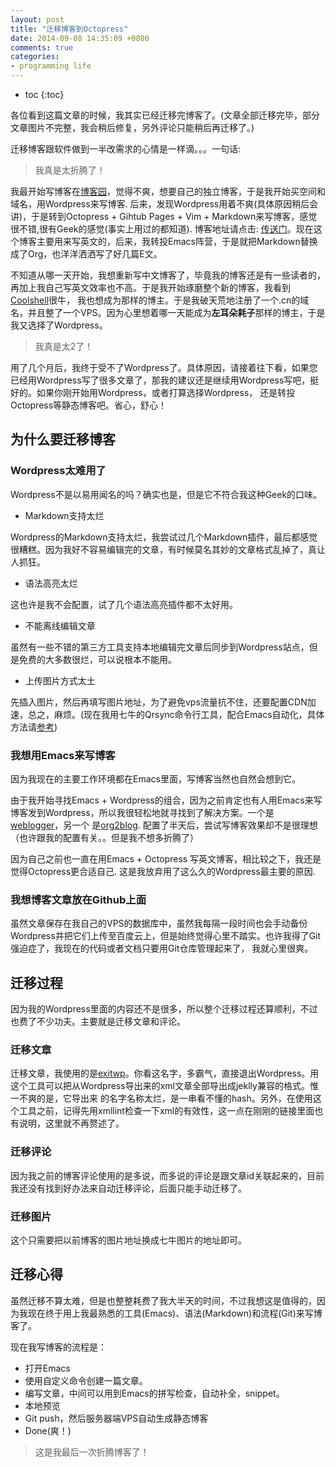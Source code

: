 ```yaml
---
layout: post
title: "迁移博客到Octopress"
date: 2014-09-08 14:35:09 +0800
comments: true
categories:
- programming life
---
```


* toc
{:toc}

各位看到这篇文章的时候，我其实已经迁移完博客了。(文章全部迁移完毕，部分文章图片不完整，我会稍后修复，另外评论只能稍后再迁移了。)

迁移博客跟软件做到一半改需求的心情是一样滴。。。一句话:

> 我真是太折腾了！

<!-- more -->

我最开始写博客在[博客园](http://cnblogs.com/zilongshanren)，觉得不爽，想要自己的独立博客，于是我开始买空间和域名，用Wordpress来写博客.
后来，发现Wordpress用着不爽(具体原因稍后会讲)，于是转到Octopress + Gihtub Pages + Vim + Markdown来写博客，感觉很不错,很有Geek的感觉(事实上用过的都知道).
博客地址请点击: [传送门](http://blog.zilongshanren.com)。现在这个博客主要用来写英文的，后来，我转投Emacs阵营，于是就把Markdown替换成了Org，也洋洋洒洒写了好几篇E文。

不知道从哪一天开始，我想重新写中文博客了，毕竟我的博客还是有一些读者的，再加上我自己写英文效率也不高。于是我开始琢磨整个新的博客，我看到[Coolshell](http://coolshell.cn)很牛，
我也想成为那样的博主。于是我破天荒地注册了一个.cn的域名，并且整了一个VPS。因为心里想着哪一天能成为**左耳朵耗子**那样的博主，于是我又选择了Wordpress。

> 我真是太2了！

用了几个月后，我终于受不了Wordpress了。具体原因，请接着往下看，如果您已经用Wordpress写了很多文章了，那我的建议还是继续用Wordpress写吧，挺好的。如果你刚开始用Wordpress，或者打算选择Wordpress，
还是转投Octopress等静态博客吧。省心，舒心！


## 为什么要迁移博客

### Wordpress太难用了
Wordpress不是以易用闻名的吗？确实也是，但是它不符合我这种Geek的口味。

- Markdown支持太烂

Wordpress的Markdown支持太烂，我尝试过几个Markdown插件，最后都感觉很糟糕。因为我好不容易编辑完的文章，有时候莫名其妙的文章格式乱掉了，真让人抓狂。

- 语法高亮太烂

这也许是我不会配置，试了几个语法高亮插件都不太好用。

- 不能离线编辑文章

虽然有一些不错的第三方工具支持本地编辑完文章后同步到Wordpress站点，但是免费的大多数很烂，可以说根本不能用。

- 上传图片方式太土

先插入图片，然后再填写图片地址，为了避免vps流量抗不住，还要配置CDN加速，总之，麻烦。(现在我用七牛的Qrsync命令行工具，配合Emacs自动化，具体方法请[参考](http://blog.segmentfault.com/venmos/1190000000444374))


### 我想用Emacs来写博客
因为我现在的主要工作环境都在Emacs里面，写博客当然也自然会想到它。

由于我开始寻找Emacs + Wordpress的组合，因为之前肯定也有人用Emacs来写博客发到Wordpress，所以我很轻松地就寻找到了解决方案。一个是[weblogger](http://www.emacswiki.org/emacs/WebloggerMode)，另一个
是[org2blog](https://github.com/punchagan/org2blog). 配置了半天后，尝试写博客效果却不是很理想（也许跟我的配置有关。。但是我不想多折腾了）

因为自己之前也一直在用Emacs + Octopress 写英文博客，相比较之下，我还是觉得Octopress更合适自己. 这是我放弃用了这么久的Wordpress最主要的原因.

### 我想博客文章放在Github上面

虽然文章保存在我自己的VPS的数据库中，虽然我每隔一段时间也会手动备份Wordpress并把它们上传至百度云上，但是始终觉得心里不踏实。也许我得了Git强迫症了，我现在的代码或者文档只要用Git仓库管理起来了，
我就心里很爽。

## 迁移过程
因为我的Wordpress里面的内容还不是很多，所以整个迁移过程还算顺利，不过也费了不少功夫。主要就是迁移文章和评论。

### 迁移文章
迁移文章，我使用的是[exitwp](https://github.com/thomasf/exitwp)。你看这名字，多霸气，直接退出Wordpress。用这个工具可以把从Wordpress导出来的xml文章全部导出成jeklly兼容的格式。惟一不爽的是，它导出来
的名字名称太烂，是一串看不懂的hash。另外，在使用这个工具之前，记得先用xmllint检查一下xml的有效性，这一点在刚刚的链接里面也有说明，这里就不再赘述了。

### 迁移评论
因为我之前的博客评论使用的是多说，而多说的评论是跟文章id关联起来的，目前我还没有找到好办法来自动迁移评论，后面只能手动迁移了。

### 迁移图片
这个只需要把以前博客的图片地址换成七牛图片的地址即可。

## 迁移心得

虽然迁移不算太难，但是也整整耗费了我大半天的时间，不过我想这是值得的，因为我现在终于用上我最熟悉的工具(Emacs)、语法(Markdown)和流程(Git)来写博客了。

现在我写博客的流程是：

- 打开Emacs
- 使用自定义命令创建一篇文章。
- 编写文章，中间可以用到Emacs的拼写检查，自动补全，snippet。
- 本地预览
- Git push，然后服务器端VPS自动生成静态博客
- Done(爽！)

> 这是我最后一次折腾博客了！

